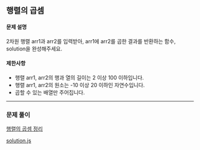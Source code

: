 ## 행렬의 곱셈

#### 문제 설명
2차원 행렬 arr1과 arr2를 입력받아, arr1에 arr2를 곱한 결과를 반환하는 함수, solution을 완성해주세요.

#### 제한사항
- 행렬 arr1, arr2의 행과 열의 길이는 2 이상 100 이하입니다.
- 행렬 arr1, arr2의 원소는 -10 이상 20 이하인 자연수입니다.
- 곱할 수 있는 배열만 주어집니다.

***

### 문제 풀이
[행렬의 곱셈 정리](https://mathbang.net/562)

[solution.js](./solution.js)
